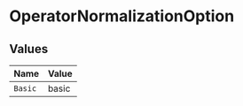 # OperatorNormalizationOption


## Values

| Name    | Value   |
| ------- | ------- |
| `Basic` | basic   |